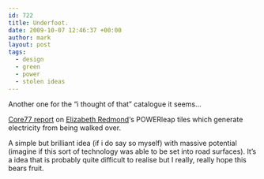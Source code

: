 ```yaml
---
id: 722
title: Underfoot.
date: 2009-10-07 12:46:37 +00:00
author: mark
layout: post
tags:
  - design
  - green
  - power
  - stolen ideas
---
```

Another one for the &#8220;i thought of that&#8221; catalogue it seems&#8230;

[Core77 report](http://www.core77.com/blog/object_culture/progress_on_powerleap_energyharnessing_floor_tiles_14870.asp) on [Elizabeth Redmond](http://changents.com/powerleaper)&#8216;s POWERleap tiles which generate electricity from being walked over.

A simple but brilliant idea (if i do say so myself) with massive potential (imagine if this sort of technology was able to be set into road surfaces). It&#8217;s a idea that is probably quite difficult to realise but I really, really hope this bears fruit.